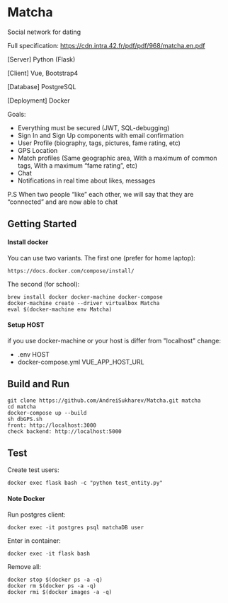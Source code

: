 # Matcha
Social network for dating

Full specification: https://cdn.intra.42.fr/pdf/pdf/968/matcha.en.pdf

[Server] Python (Flask)

[Client] Vue, Bootstrap4

[Database] PostgreSQL

[Deployment] Docker

Goals:

- Everything must be secured (JWT, SQL-debugging)
- Sign In and Sign Up components with email confirmation
- User Profile (biography, tags, pictures, fame rating, etc)
- GPS Location
- Match profiles (Same geographic area, With a maximum of common tags, With a maximum “fame rating”, etc)
- Chat
- Notifications in real time about likes, messages

P.S  When two people “like” each other, we will say that they are “connected” and are now able to chat
## Getting Started

#### Install docker

You can use two variants.
The first one (prefer for home laptop):
```
https://docs.docker.com/compose/install/
```
The second (for school):
```
brew install docker docker-machine docker-compose
docker-machine create --driver virtualbox Matcha
eval $(docker-machine env Matcha)
```

#### Setup HOST
if you use docker-machine or your host is differ from "localhost" change:

* .env HOST
* docker-compose.yml VUE_APP_HOST_URL


## Build and Run

```
git clone https://github.com/AndreiSukharev/Matcha.git matcha
cd matcha
docker-compose up --build
sh dbGPS.sh
front: http://localhost:3000
check backend: http://localhost:5000
```

## Test

Create test users:
```
docker exec flask bash -c "python test_entity.py"
```

#### Note Docker

Run postgres client:

```
docker exec -it postgres psql matchaDB user
```
Enter in container:
```
docker exec -it flask bash
```
Remove all:
```
docker stop $(docker ps -a -q)
docker rm $(docker ps -a -q)
docker rmi $(docker images -a -q)
```
